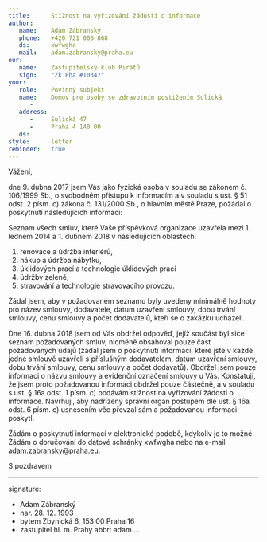 ```yaml
---
title:      Stížnost na vyřizování žádosti o informace
author:
   name:    Adam Zábranský
   phone:   +420 721 006 868
   ds:      xwfwgha
   mail:    adam.zabransky@praha.eu
our:
   name:    Zastupitelský klub Pirátů
   sign:    "Zk Pha #10347"
your:
   role:    Povinný subjekt
   name:    Domov pro osoby se zdravotním postižením Sulická
      -     
   address:
      -     Sulická 47
      -     Praha 4 140 00
   ds:      
style:      letter
reminder:   true
---
```


Vážení,

dne 9. dubna 2017 jsem Vás jako fyzická osoba v souladu se zákonem č. 106/1999 Sb., o svobodném přístupu k informacím a v souladu s ust. § 51 odst. 2 písm. c) zákona č. 131/2000 Sb., o hlavním městě Praze, požádal o poskytnutí následujících informací: 

Seznam všech smluv, které Vaše příspěvková organizace uzavřela mezi 1. lednem 2014 a 1. dubnem 2018 v následujících oblastech:

1. renovace a údržba interiérů,
2. nákup a údržba nábytku,
3. úklidových prací a technologie úklidových prací
4. údržby zeleně,
5. stravování a technologie stravovacího provozu.

Žádal jsem, aby v požadovaném seznamu byly uvedeny minimálně hodnoty pro název smlouvy, dodavatele, datum uzavření smlouvy, dobu trvání smlouvy, cenu smlouvy a počet dodavatelů, kteří se o zakázku ucházeli.

Dne 16. dubna 2018 jsem od Vás obdržel odpověď, jejíž součást byl sice seznam požadovaných smluv, nicméně obsahoval pouze část požadovaných údajů (žádal jsem o poskytnutí informací, které jste v každé jedné smlouvě uzavřeli s příslušným dodavatelem, datum uzavření smlouvy, dobu trvání smlouvy, cenu smlouvy a počet dodavatů). Obdržel jsem pouze informaci o názvu smlouvy a evidenční označení smlouvy u Vás. Konstatuji, že jsem proto požadovanou informaci obdržel pouze částečně, a v souladu s ust. § 16a odst. 1 písm. c) podávám stížnost na vyřizování žádosti o informace. Navrhuji, aby nadřízený správní orgán postupem dle ust. § 16a odst. 6 písm. c) usnesením věc převzal sám a požadovanou informaci poskytl. 

Žádám o poskytnutí informací v elektronické podobě, kdykoliv je to možné. Žádám o doručování do datové schránky xwfwgha nebo na e-mail adam.zabransky@praha.eu.

S pozdravem

---
signature: 
  - Adam Zábranský
  - nar. 28. 12. 1993
  - bytem Zbynická 6, 153 00 Praha 16
  - zastupitel hl. m. Prahy
abbr:       adam
...
